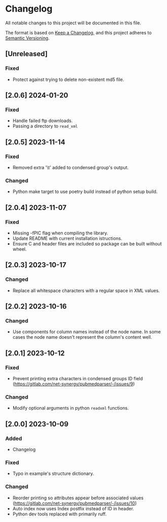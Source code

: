 # Changelog

All notable changes to this project will be documented in this file.

The format is based on [Keep a Changelog](https://keepachangelog.com/en/1.0.0/),
and this project adheres to [Semantic Versioning](https://semver.org/spec/v2.0.0.html).

## [Unreleased]

### Fixed

- Protect against trying to delete non-existent md5 file.

## [2.0.6] 2024-01-20

### Fixed

- Handle failed ftp downloads.
- Passing a directory to `read_xml`

## [2.0.5] 2023-11-14

### Fixed

- Removed extra '\t' added to condensed group's output.

### Changed

- Python make target to use poetry build instead of python setup build.

## [2.0.4] 2023-11-07

### Fixed

- Missing -fPIC flag when compiling the library.
- Update README with current installation istructions.
- Ensure C and header files are included so package can be built without wheel.

## [2.0.3] 2023-10-17

### Changed

- Replace all whitespace characters with a regular space in XML values.

## [2.0.2] 2023-10-16

### Changed

- Use components for column names instead of the node name. In some cases the node name doesn't represent the column's content well.

## [2.0.1] 2023-10-12

### Fixed

- Prevent printing extra characters in condensed groups ID field (https://gitlab.com/net-synergy/pubmedparser/-/issues/9)

### Changed

- Modify optional arguments in python `readxml` functions.

## [2.0.0] 2023-10-09

### Added

- Changelog

### Fixed

- Typo in example's structure dictionary.

### Changed

- Reorder printing so attributes appear before associated values (https://gitlab.com/net-synergy/pubmedparser/-/issues/10)
- Auto index now uses Index postfix instead of ID in header.
- Python dev tools replaced with primarily ruff.
